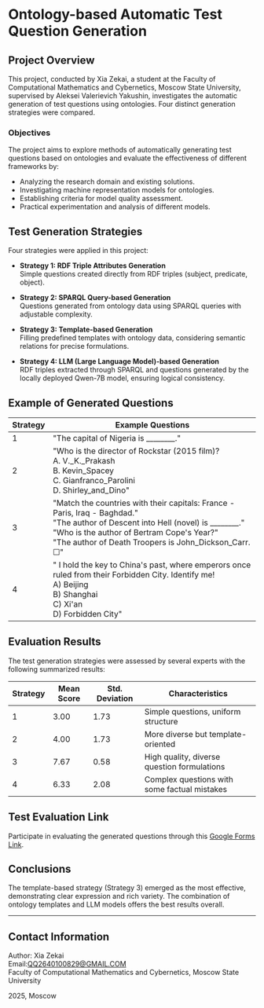 # Ontology-based Automatic Test Question Generation

## Project Overview

This project, conducted by Xia Zekai, a student at the Faculty of Computational Mathematics and Cybernetics, Moscow State University, supervised by Aleksei Valerievich Yakushin, investigates the automatic generation of test questions using ontologies. Four distinct generation strategies were compared.

### Objectives

The project aims to explore methods of automatically generating test questions based on ontologies and evaluate the effectiveness of different frameworks by:
- Analyzing the research domain and existing solutions.
- Investigating machine representation models for ontologies.
- Establishing criteria for model quality assessment.
- Practical experimentation and analysis of different models.

## Test Generation Strategies

Four strategies were applied in this project:

- **Strategy 1: RDF Triple Attributes Generation**  
  Simple questions created directly from RDF triples (subject, predicate, object).

- **Strategy 2: SPARQL Query-based Generation**  
  Questions generated from ontology data using SPARQL queries with adjustable complexity.

- **Strategy 3: Template-based Generation**  
  Filling predefined templates with ontology data, considering semantic relations for precise formulations.

- **Strategy 4: LLM (Large Language Model)-based Generation**  
  RDF triples extracted through SPARQL and questions generated by the locally deployed Qwen-7B model, ensuring logical consistency.

## Example of Generated Questions

| Strategy | Example Questions                                                                                          |
|----------|------------------------------------------------------------------------------------------------------------|
| 1        | "The capital of Nigeria is ________."                                                                     |
| 2        | "Who is the director of Rockstar (2015 film)? <br>A. V._K._Prakash<br>B. Kevin_Spacey<br>C. Gianfranco_Parolini<br>D. Shirley_and_Dino"                           |
| 3        | "Match the countries with their capitals: France - Paris, Iraq - Baghdad."<br>"The author of Descent into Hell (novel) is ________."<br>"Who is the author of Bertram Cope's Year?"<br>"The author of Death Troopers is John_Dickson_Carr.  ☐"                                |
| 4        | " I hold the key to China's past, where emperors once ruled from their Forbidden City. Identify me!<br>A) Beijing <br>B) Shanghai <br>C) Xi'an <br>D) Forbidden City"                    |

## Evaluation Results

The test generation strategies were assessed by several experts with the following summarized results:

| Strategy | Mean Score | Std. Deviation | Characteristics                              |
|----------|------------|----------------|----------------------------------------------|
| 1        | 3.00       | 1.73           | Simple questions, uniform structure          |
| 2        | 4.00       | 1.73           | More diverse but template-oriented           |
| 3        | 7.67       | 0.58           | High quality, diverse question formulations  |
| 4        | 6.33       | 2.08           | Complex questions with some factual mistakes |

## Test Evaluation Link

Participate in evaluating the generated questions through this [Google Forms Link](https://docs.google.com/forms/d/e/1FAIpQLSdUyC1TfSBLJCRahGsQmjc2O-qIHmis_AI8ue52q3pioz3V_w/viewform?usp=dialog).

## Conclusions

The template-based strategy (Strategy 3) emerged as the most effective, demonstrating clear expression and rich variety. The combination of ontology templates and LLM models offers the best results overall.

---

## Contact Information

Author: Xia Zekai  
Email:QQ2640100829@GMAIL.COM
<br>Faculty of Computational Mathematics and Cybernetics, Moscow State University  

2025, Moscow

